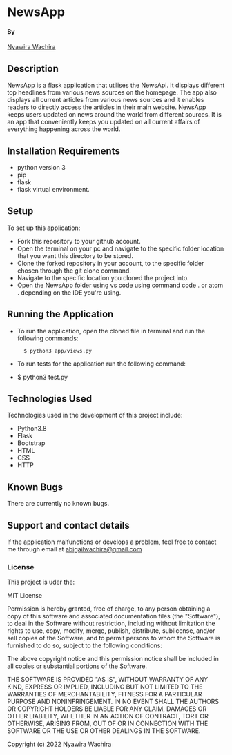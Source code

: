 # NewsApp

#### By

[Nyawira Wachira](https://github.com/Nyawira-Wachira)

## Description

NewsApp is a flask application that utilises the NewsApi. It displays different top headlines from various news sources on the homepage.
The app also displays all current articles from various news sources and it enables readers to directly access the articles in their main website.
NewsApp keeps users updated on news around the world from different sources. It is an app that conveniently keeps you updated on all current affairs of
everything happening across the world.

## Installation Requirements
* python version 3 
* pip
* flask
* flask virtual environment.

## Setup
  To set up this application:
* Fork this repository to your github account.
* Open the terminal on your pc and navigate to the specific folder location that you want this directory to be stored.
* Clone the forked repository in your account, to the specific folder chosen through the git clone command.
* Navigate to the specific location you cloned the project into.
* Open the NewsApp folder using vs code using command code . or atom . depending on the IDE you're using.

## Running the Application
* To run the application, open the cloned file in terminal and run the following commands:

        $ python3 app/views.py
        

* To run tests for the application run the following command:
*  $ python3 test.py

## Technologies Used
Technologies used in the development of this project include:

* Python3.8
* Flask
* Bootstrap
* HTML
* CSS
* HTTP

## Known Bugs
There are currently no known bugs.

## Support and contact details
If the application malfunctions or develops a problem, feel free to contact me through email at abigailwachira@gmail.com

### License

This project is uder the:

MIT License

Permission is hereby granted, free of charge, to any person obtaining a copy
of this software and associated documentation files (the "Software"), to deal
in the Software without restriction, including without limitation the rights
to use, copy, modify, merge, publish, distribute, sublicense, and/or sell
copies of the Software, and to permit persons to whom the Software is
furnished to do so, subject to the following conditions:

The above copyright notice and this permission notice shall be included in all
copies or substantial portions of the Software.

THE SOFTWARE IS PROVIDED "AS IS", WITHOUT WARRANTY OF ANY KIND, EXPRESS OR
IMPLIED, INCLUDING BUT NOT LIMITED TO THE WARRANTIES OF MERCHANTABILITY,
FITNESS FOR A PARTICULAR PURPOSE AND NONINFRINGEMENT. IN NO EVENT SHALL THE
AUTHORS OR COPYRIGHT HOLDERS BE LIABLE FOR ANY CLAIM, DAMAGES OR OTHER
LIABILITY, WHETHER IN AN ACTION OF CONTRACT, TORT OR OTHERWISE, ARISING FROM,
OUT OF OR IN CONNECTION WITH THE SOFTWARE OR THE USE OR OTHER DEALINGS IN THE
SOFTWARE.


Copyright (c) 2022 Nyawira Wachira
